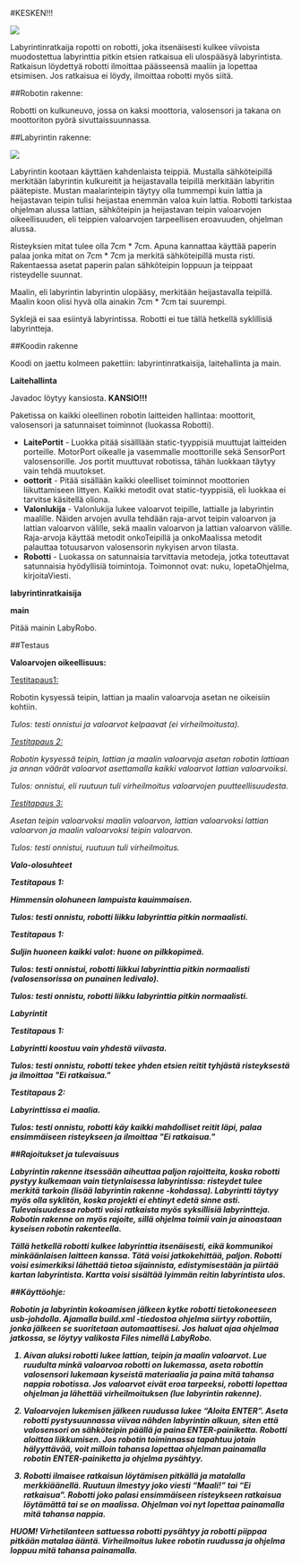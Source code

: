 #KESKEN!!!

![](http://www.cs.helsinki.fi/u/antthaap/joulurobo/ropotti.jpg)

Labyrintinratkaija ropotti on robotti, joka itsenäisesti kulkee viivoista muodostettua labyrinttia pitkin etsien ratkaisua eli ulospääsyä labyrintista. Ratkaisun löydettyä robotti ilmoittaa päässeensä maaliin ja lopettaa etsimisen. Jos ratkaisua ei löydy, ilmoittaa robotti myös siitä.

##Robotin rakenne:

Robotti on kulkuneuvo, jossa on kaksi moottoria, valosensori ja takana on moottoriton pyörä sivuttaissuunnassa.

##Labyrintin rakenne:

![](http://www.cs.helsinki.fi/u/antthaap/joulurobo/labyrintti_1.jpg)

Labyrintin kootaan käyttäen kahdenlaista teippiä. Mustalla sähköteipillä merkitään labyrintin kulkureitit ja heijastavalla teipillä merkitään labyritin päätepiste. Mustan maalarinteipin täytyy olla tummempi kuin lattia ja heijastavan teipin tulisi heijastaa enemmän valoa kuin lattia. Robotti tarkistaa ohjelman alussa lattian, sähköteipin ja heijastavan teipin valoarvojen oikeellisuuden, eli teippien valoarvojen tarpeellisen eroavuuden, ohjelman alussa.

Risteyksien mitat tulee olla 7cm * 7cm. Apuna kannattaa käyttää paperin palaa jonka mitat on 7cm * 7cm ja merkitä sähköteipillä musta risti. Rakentaessa asetat paperin palan sähköteipin loppuun ja teippaat risteydelle suunnat.

Maalin, eli labyrintin labyrintin ulopääsy, merkitään heijastavalla teipillä. Maalin koon olisi hyvä olla ainakin 7cm * 7cm tai suurempi.

Syklejä ei saa esiintyä labyrintissa. Robotti ei tue tällä hetkellä syklillisiä labyrintteja.


##Koodin rakenne

Koodi on jaettu kolmeen pakettiin: labyrintinratkaisija, laitehallinta ja main.

<b>Laitehallinta</b>

Javadoc löytyy kansiosta. <b>KANSIO!!!</b>

Paketissa on kaikki oleellinen robotin laitteiden hallintaa: moottorit, valosensori ja satunnaiset toiminnot (luokassa Robotti).

* __LaitePortit__ - Luokka pitää sisälllään static-tyyppisiä muuttujat laitteiden porteille. MotorPort oikealle ja vasemmalle moottorille sekä SensorPort valosensorille. Jos portit muuttuvat robotissa, tähän luokkaan täytyy vain tehdä muutokset.
* __oottorit__ - Pitää sisällään kaikki oleelliset toiminnot moottorien liikuttamiseen littyen. Kaikki metodit ovat static-tyyppisiä, eli luokkaa ei tarvitse käsitellä oliona.
* __Valonlukija__ - Valonlukija lukee valoarvot teipille, lattialle ja labyrintin maalille. Näiden arvojen avulla tehdään raja-arvot teipin valoarvon ja lattian valoarvon välille, sekä maalin valoarvon ja lattian valoarvon välille. Raja-arvoja käyttää metodit onkoTeipillä ja onkoMaalissa metodit palauttaa totuusarvon valosensorin nykyisen arvon tilasta.
* __Robotti__ - Luokassa on satunnaisia tarvittavia metodeja, jotka toteuttavat satunnaisia hyödyllisiä toimintoja. Toimonnot ovat: nuku, lopetaOhjelma, kirjoitaViesti.

<b>labyrintinratkaisija</b>

<b>main</b>

Pitää mainin LabyRobo.




##Testaus

<b>Valoarvojen oikeellisuus:</b>

<u>Testitapaus1:</u>

Robotin kysyessä teipin, lattian ja maalin valoarvoja asetan ne oikeisiin kohtiin.

<i>Tulos:<i/> testi onnistui ja valoarvot kelpaavat (ei virheilmoitusta).

<u>Testitapaus 2:</u>

Robotin kysyessä teipin, lattian ja maalin valoarvoja asetan robotin lattiaan ja annan väärät valoarvot asettamalla kaikki valoarvot lattian valoarvoiksi.

<i>Tulos:<i/> onnistui, eli ruutuun tuli virheilmoitus valoarvojen puutteellisuudesta.

<u>Testitapaus 3:</u>

Asetan teipin valoarvoksi maalin valoarvon, lattian valoarvoksi lattian valoarvon ja maalin valoarvoksi teipin valoarvon.

<i>Tulos:</i> testi onnistui, ruutuun tuli virheilmoitus.

<b>Valo-olosuhteet<b>

_Testitapaus 1:_

Himmensin olohuneen lampuista kauimmaisen.

<i>Tulos:</i> testi onnistu, robotti liikku labyrinttia pitkin normaalisti.

_Testitapaus 1:_

Suljin huoneen kaikki valot: huone on pilkkopimeä.

<i>Tulos:</i> testi onnistui, robotti liikkui labyrinttia pitkin normaalisti (valosensorissa on punainen ledivalo).

<i>Tulos:</i> testi onnistu, robotti liikku labyrinttia pitkin normaalisti.

<b>Labyrintit</b>

_Testitapaus 1:_

Labyrintti koostuu vain yhdestä viivasta.

Tulos: testi onnistu, robotti tekee yhden etsien reitit tyhjästä risteyksestä ja ilmoittaa "Ei ratkaisua."

_Testitapaus 2:_ 

Labyrinttissa ei maalia.

Tulos: testi onnistu, robotti käy kaikki mahdolliset reitit läpi, palaa ensimmäiseen risteykseen ja ilmoittaa "Ei ratkaisua."





##Rajoitukset ja tulevaisuus

Labyrintin rakenne itsessään aiheuttaa paljon rajoitteita, koska robotti pystyy kulkemaan vain tietynlaisessa labyrintissa: risteydet tulee merkitä tarkoin (lisää labyrintin rakenne -kohdassa). Labyrintti täytyy myös olla syklitön, koska projekti ei ehtinyt edetä sinne asti. Tulevaisuudessa robotti voisi ratkaista myös syksillisiä labyrintteja. Robotin rakenne on myös rajoite, sillä ohjelma toimii vain ja ainoastaan kyseisen robotin rakenteella. 

Tällä hetkellä robotti kulkee labyrinttia itsenäisesti, eikä kommunikoi minkäänlaisen laitteen kanssa. Tätä voisi jatkokehittää, paljon. Robotti voisi esimerkiksi lähettää tietoa sijainnista, edistymisestään ja piirtää kartan labyrintista. Kartta voisi sisältää lyimmän reitin labyrintista ulos.




##Käyttöohje:

Robotin ja labyrintin kokoamisen jälkeen kytke robotti tietokoneeseen usb-johdolla. Ajamalla build.xml -tiedostoa ohjelma siirtyy robottiin, jonka jälkeen se suoritetaan automaattisesi. Jos haluat ajaa ohjelmaa jatkossa, se löytyy valikosta Files nimellä LabyRobo.

1. Aivan aluksi robotti lukee lattian, teipin ja maalin valoarvot. Lue ruudulta minkä valoarvoa robotti on lukemassa, aseta robottin valosensori lukemaan kyseistä materiaalia ja paina mitä tahansa nappia robotissa. Jos valoarvot eivät eroa tarpeeksi, robotti lopettaa ohjelman ja lähettää virheilmoituksen (lue labyrintin rakenne).

2. Valoarvojen lukemisen jälkeen ruudussa lukee “Aloita ENTER”. Aseta robotti pystysuunnassa viivaa nähden labyrintin alkuun, siten että valosensori on sähköteipin päällä ja paina ENTER-painiketta. Robotti aloittaa liikkumisen. Jos robotin toiminnassa tapahtuu jotain hälyyttävää, voit milloin tahansa lopettaa ohjelman painamalla robotin ENTER-painiketta ja ohjelma pysähtyy.

3. Robotti ilmaisee ratkaisun löytämisen pitkällä ja matalalla merkkiäänellä. Ruutuun ilmestyy joko viesti “Maali!” tai “Ei ratkaisua”. Robotti joko palasi ensimmäiseen risteykseen ratkaisua löytämättä tai se on maalissa. Ohjelman voi nyt lopettaa painamalla mitä tahansa nappia.

<b>HUOM!</b> Virhetilanteen sattuessa robotti pysähtyy ja robotti piippaa pitkään matalaa ääntä. Virheilmoitus lukee robotin ruudussa ja ohjelma loppuu mitä tahansa painamalla.
